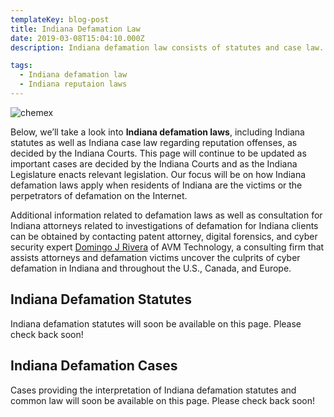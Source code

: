 ```yaml
---
templateKey: blog-post
title: Indiana Defamation Law
date: 2019-03-08T15:04:10.000Z
description: Indiana defamation law consists of statutes and case law.  Defamation law in Indiana may include libel, slander, false light, intereference with business relations, and other torts.  

tags:
  - Indiana defamation law
  - Indiana reputaion laws
---
```

![chemex](/img/chemex.jpg)

Below, we’ll take a look into **Indiana defamation laws**, including Indiana statutes as well as Indiana case law regarding reputation offenses, as decided by the Indiana Courts.  This page will continue to be updated as important cases are decided by the Indiana Courts and as the Indiana Legislature enacts relevant legislation.  Our focus will be on how Indiana defamation laws apply when residents of Indiana are the victims or the perpetrators of defamation on the Internet.

Additional information related to defamation laws as well as consultation for Indiana attorneys related to investigations of defamation for Indiana clients can be obtained by contacting patent attorney, digital forensics, and cyber security expert [Domingo J Rivera](http://www.cyberforensics.tech) of AVM Technology, a consulting firm that assists attorneys and defamation victims uncover the culprits of cyber defamation in Indiana and throughout the U.S., Canada, and Europe. 

## Indiana Defamation Statutes

Indiana defamation statutes will soon be available on this page.  Please check back soon! 

## Indiana Defamation Cases

Cases providing the interpretation of Indiana defamation statutes and common law will soon be available on this page.  Please check back soon! 
